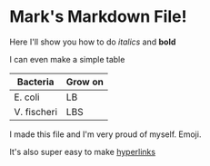 # Mark's Markdown File!

Here I'll show you how to do *italics* and **bold**

I can even make a simple table

Bacteria | Grow on
------ | --------
E. coli | LB
V. fischeri | LBS

I made this file and I'm very proud of myself. Emoji.

It's also super easy to make [hyperlinks](www.google.com)

